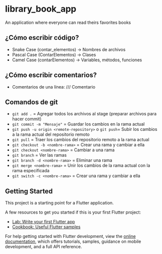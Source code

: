 # library_book_app

An application where everyone can read theirs favorites books

## ¿Cómo escribir código?

- Snake Case (contar_elementos) -> Nombres de archivos
- Pascal Case (ContarElementos) -> Clases
- Camel Case (contarElementos) -> Variables, métodos, funciones

## ¿Cómo escribir comentarios?

- Comentarios de una línea: /// Comentario

## Comandos de git

- `git add .` = Agregar todos los archivos al stage (preparar archivos para hacer commit)
- `git commit -m "Mensaje"` = Guardar los cambios en la rama actual
- `git push -u origin <remote-repository>` o `git push`= Subir los cambios a la rama actual del repositorio remoto
- `git pull` = Traer los cambios del repositorio remoto a la rama actual
- `git checkout -b <nombre-rama>` = Crear una rama y cambiar a ella
- `git checkout <nombre-rama>` = Cambiar a una rama
- `git branch` = Ver las ramas
- `git branch -d <nombre-rama>` = Eliminar una rama
- `git merge <nombre-rama>` = Unir los cambios de la rama actual con la rama especificada
- `git switch -c <nombre-rama>` = Crear una rama y cambiar a ella

## Getting Started

This project is a starting point for a Flutter application.

A few resources to get you started if this is your first Flutter project:

- [Lab: Write your first Flutter app](https://docs.flutter.dev/get-started/codelab)
- [Cookbook: Useful Flutter samples](https://docs.flutter.dev/cookbook)

For help getting started with Flutter development, view the
[online documentation](https://docs.flutter.dev/), which offers tutorials,
samples, guidance on mobile development, and a full API reference.
